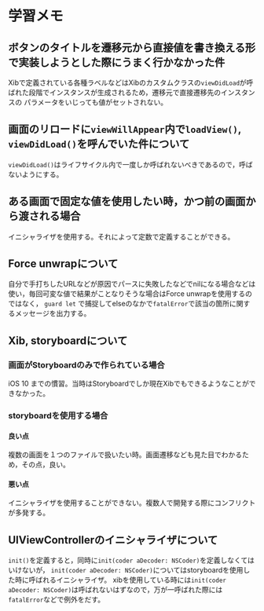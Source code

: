 # 学習メモ
## ボタンのタイトルを遷移元から直接値を書き換える形で実装しようとした際にうまく行かなかった件
Xibで定義されている各種ラベルなどはXibのカスタムクラスの`viewDidLoad`が呼ばれた段階でインスタンスが生成されるため，遷移元で直接遷移先のインスタンスの
パラメータをいじっても値がセットされない。

## 画面のリロードに`viewWillAppear`内で`loadView()`, `viewDidLoad()`を呼んでいた件について
`viewDidLoad()`はライフサイクル内で一度しか呼ばれないべきであるので，呼ばないようにする。

## ある画面で固定な値を使用したい時，かつ前の画面から渡される場合
イニシャライザを使用する。それによって定数で定義することができる。

## Force unwrapについて
自分で手打ちしたURLなどが原因でパースに失敗したなどでnilになる場合などは使い，毎回可変な値で結果がことなりそうな場合はForce unwrapを使用するのではなく，
`guard let` で捕捉してelseのなかで`fatalError`で該当の箇所に関するメッセージを出力する。

## Xib, storyboardについて
### 画面がStoryboardのみで作られている場合
 iOS 10 までの慣習。当時はStoryboardでしか現在Xibでもできるようなことができなかった。
 
### storyboardを使用する場合
#### 良い点
複数の画面を１つのファイルで扱いたい時。画面遷移なども見た目でわかるため，その点，良い。
#### 悪い点
イニシャライザを使用することができない。複数人で開発する際にコンフリクトが多発する。

## UIViewControllerのイニシャライザについて
`init()`を定義すると，同時に`init(coder aDecoder: NSCoder)`を定義しなくてはいけないが，
`init(coder aDecoder: NSCoder)`についてはstoryboardを使用した時に呼ばれるイニシャライザ。
xibを使用している時には`init(coder aDecoder: NSCoder)`は呼ばれないはずなので，万が一呼ばれた際には`fatalError`などで例外をだす。
